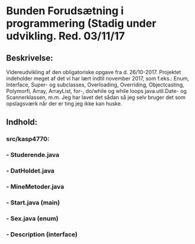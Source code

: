 # Bunden Forudsætning i programmering (Stadig under udvikling. Red. 03/11/17
## Beskrivelse:
Videreudvikling af den obligatoriske opgave fra d. 26/10-2017.
Projektet indeholder meget af det vi har lært indtil november 2017, som f.eks.:
Enum, Interface, Super- og subclasses, 
Overloading, Overriding, Objectcasting, Polymorfi, 
Array, ArrayList, for-, do/while og while loops
java.util.Date- og Scannerklassen, m.m.
Jeg har lavet det sådan så jeg selv bruger det som opslagsværk når der er ting jeg ikke kan huske.
## Indhold:

### src/kasp4770:
### - Studerende.java
### - DatHoldet.java
### - MineMetoder.java
### - Start.java (main)
### - Sex.java (enum)
### - Description (interface)
